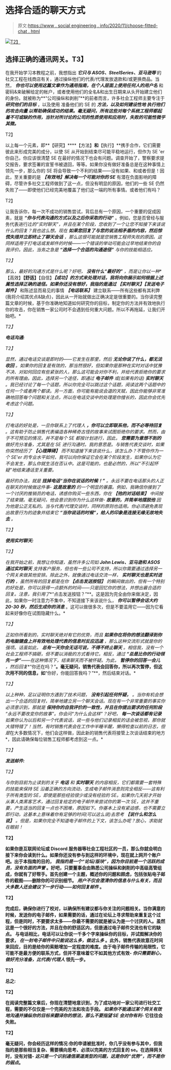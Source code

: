 # 选择合适的聊天方式

> 原文:[https://www . social engineering . info/2020/11/choose-fitted-chat . html](https://www.socialengineering.info/2020/11/choose-suitable-chat.html)

[![](../Images/de0a45f678f3e0cc41b4039c0558f050.png)T2】](https://1.bp.blogspot.com/-u1U7vvUI7S4/X75fiNpQsYI/AAAAAAAALJ4/5t2rBnYrkPYB8t8jHkzDrRbYd565EPvgQCLcBGAsYHQ/s226/Choose%2BA%2BSuitable%2BChat.%2Bwww.socialengineers.net.png)

## **选择正确的通讯网关。T3】**

在我开始学习本教程之前，我想指出 ***它只与 ASOS、SteelSeries、亚马逊等*** 的社交工程在线商店有关，通过操纵他们的代表/代理发放退款和/或更换商品。当然， ***你也可以使用这篇文章作为通用指南，在个人层面上使用任何人的用户名*** 和密码&来破解给定的帐户，或者使用他们的全名&和出生日期来从头开始建立他们的身份。就被称为**“公司操纵和剥削”**的前者而言，许多社会工程师主要专注于 ***研究他们的目标*** ，以及使用 准备他们的 SE 的 ***方法，以及如何建设性地 ***执行他们的攻击向量*** 以帮助确保成功的结果。毫无疑问，所有这些对每个系统工程师都起着不可或缺的作用，当针对所讨论的公司的性质使用和应用时，失败的可能性微乎其微。***

 T2】

以上每一个元素，即**【研究】****【方法】**和**【执行】**携手合作，它们需要彼此来形成完美的成分，以使 SE 从开始到结束尽可能平稳地运行，但作为 SE 'er 你自己，你应该很清楚 SE 在最好的情况下也会有问题。调查开始了，警察要求提交报告，要求签署的宣誓书被退回，等等。如果你没有做好准备总是在这种事情上领先一步，那么你的 SE 将会导致一个不利的结果——没有如果、和或者但是！因此，至关重要的是 ***【有效地】解决每一个可能对你的 SE*** 有潜在负面影响的障碍，尽管许多社交工程师做到了这一点，但没有明显的原因，他们的一些 SE 仍然失败了——即使他们已经完美地覆盖了他们这一端的所有事情。或者他们有吗？

 T2】

让我告诉你，每一次不成功的销售尝试，背后总有一个原因，一个重要的促成因素，就是 ***“你与代表沟通的方式以及之后你采取的行动”*** 。例如，您是否曾经与服务代表进行过*的“实时聊天”，并且在某个阶段，您收到了一个让您不知接下来该说什么的回复？我也这么想。现在 ***如果您回复了与您的说法相矛盾的内容，然后惊慌失措并立即终止了聊天会话*** ，那么这很可能就是您销售工程师失败的原因。这同样适用于打电话或发邮件的时候——一个错误的举动可能会过早地结束你的自我评价。因此，当务之急是 ***“选择一个合适的沟通途径”*** 与你的技能相适应。*

 *T2】*

*那么，最好的沟通方式是什么呢？好吧， ***没有什么“最好的”*** ，而是让你以一种**【高效】****【舒适】****【自信】****【成功】**的方式来处理对话，我将向你展示如何根据上述属性选择正确的途径。如果你还没有想好，我指的是通过 ***【实时聊天】******【发送电子邮件】*** 和陈述显而易见的事情 ***【电话联系】*** 建立联系——所有这些都有其利弊(我将介绍其优点&缺点)，因此从一开始就做出正确决定是很重要的。当你读完整篇文章的时候，基于你准确地知道如何研究你的目标，制定你的方法并有效地执行你的攻击，你在销售一家公司时不会遇到任何重大问题。所以不再拖延，让我们开始吧。*

 *T2】*

***电话沟通:***

 *T2】*

*显然，通过电话交谈是即时的——它发生在那里，然后 ***无论你说了什么，都无法收回*** 。如果你的回复是有效的，那当然很好，但如果你是那种在实时对话中犹豫不决、对如何回应有些紧张的人，那么这可能会对你不利，并给代表拒绝你的要求的所有理由。因此，选择另一个途径，即通过 ***电子邮件*** 或(如果有的话) ***实时聊天*** 。我已经讨论了每一个话题，所以你完全可以跳过这个话题，阅读这两个话题中的任何一个或者两个都读。另一方面，你可能有能说会道的天赋，因此你能够非常准确地回答每个问题和关注点，所以在电话交谈中的处理是你擅长的，因此你会优先考虑这个问题。*

 *T2】*

*打电话的好处是，一旦你联系上了代理人 ***，你可以立即联系他，而不必等待回复*** 。这有助于防止销售代表编造各种稀奇古怪的故事来试图拒绝你的要求。然而，由于不可预见的情况，并不是每个 SE 都按计划进行，因此， ***您需要为意想不到的*** 做好充分准备，尤其是在 SE 进行沟通时。我的意思是。与销售代表交谈时，如果你突然经历了 ***【心理障碍】*** 而不知道接下来该说什么，该怎么办？不管你作为一个 SE'er 的专业水平如何，我可以向你保证它会在某个阶段发生，如果你认为它不会发生，那么你就生活在否认中。这是可能的，也是必然的，所以“不引起怀疑”地结束通话至关重要。*

*最好的办法，就是 ***挂掉电话“当你在说话的时候！”*** 。永远不要在电话那头的人正在聊天的时候做这件事- ***这是故意的*** 的一个明显的暴露。例如，我确信你接到了一个讨厌的推销员的电话，诱惑你购买一些东西，你在 ***【他的对话结束】*** 中间按了结束键。毫无疑问，他会意识到你为什么这样做- ***故意的，并简单地摆脱他*** 因为他是公正无私的。当与代表/代理交谈时，同样的原则也适用。你必须避免表现出故意行为的迹象并结束它 ***“当你说话的时候”，给人的印象是连接无缘无故地失去*** 。*

 *T2】*

***使用实时聊天:***

 *T2】*

*在我开始之前，我想让你知道，虽然许多公司如 ***John Lewis、亚马逊和 ASOS 通过实时聊天*** 支持客户服务，但也有一些公司不支持，所以你需要通过选择另一个网关来做其他安排。除此之外，就像通过电话交流一样， ***实时聊天也是实时进行的*** ，虽然所有的回复都是在你 ***【点击发送按钮】*** 的瞬间做出的，但有一个特别的好处是，你可以获得一点额外的时间——只是回忆你的想法，并想出最合适的回复。注意，我引用了**“点击发送按钮？”**。这是因为完全由你来做决定，因此，如果你一时注意力不集中，不知道接下来该说什么， ***你可以暂停会话大约 20-30 秒，然后生成你的消息*** 。这可以做很多次，但是不要滥用它——因为它看起来好像你在试图隐藏什么。*

 *T2】*

*正如你所看到的，实时聊天绝对有它的优势，而且 ***如果你在将你的想法翻译到你的电脑键盘上并有效地处理代表的信息时反应迅速*** ，那么这种交流形式就是你的强项。话虽如此， ***总有一天你会无话可说，不得不终止聊天*** 。相信我，没有一个社会工程师不搞砸，但不要以消极的方式看待它。相反，通过 ***“总是比你的行动领先一步”***——在这种情况下，结束聊天而不被怀疑。为此， ***暂停你的回答一会儿*** ，然后回复**“你还在吗？”**。毫无疑问，销售代表会回答你，所以再次暂停，但这次用不同的信息，如**“你好，你能回答我吗？”**，然后结束对话。*

 *T2】*

*以上种种，足以证明你方遇到了技术问题， ***没有引起任何怀疑，*** 。当你有机会想出一个合适的回复时，简单地建立另一个聊天会话。现在有一个非常重要的事实你必须意识到，那就是 ***保持你的自我评价的一致性，并且在你提出要求的任何阶段*** “永远不要改变你的故事”。你会问“为什么会这样”？好吧， ***每一次谈话都有记录*** 如果你认为以后和另一个代表说话，说一些与他们记录相反的话会被忽视，那你就大错特错了！当然，有时销售代表会在工作中半睡半醒，懒得检查以前的日志，但是*在大多数情况下，他们会这样做，因此新的销售代表将接管上次谈话结束的地方*，因此请确保每位销售工程师都考虑到这一点。*

 *T2】*

***发送邮件:***

 *T2】*

*与你到目前为止读到的关于 ***电话*** 和 ***实时聊天*** 的内容相反，它们都需要一套特殊的技能来保持 SE 沿着正确的方向流动，*生成电子邮件消息则完全相反——这有利于所有类型的 SE，即使是那些经验很少或没有经验的 SE*。如果你几天前才开始从事人类黑客艺术，通过回复给定的电子邮件来尝试你的第一次 SE，这并不重要，产生适当的回复一点也不困难，原因如下。*你基本上没有紧迫感，也不需要立即行动，这基本上意味着你有足够的时间(可以这么说)去思考 ***【说什么和怎么说】*** 。但是，如果你完全不知道电子邮件的上下文，该怎么办呢？放心，求助就在眼前！**

 **T2】**

**如果你是互联网论坛或 Discord 服务器等社会工程社区的一员，那么你就会明白接下来你会读到什么。如果你还没有参与到这样的环境中，现在就上网开个账户吧。出于本指南的目的， ***我指的是一个“论坛/版块”，因为你目前是一个活跃的成员，没有负面的声誉*** 。好吧，只要董事会由熟悉公司操纵和剥削的中高级高管组成，你就有了好帮手。首先创建一个主题，概述你的问题和顾虑，包括张贴电子邮件的截图——删除你的可识别细节。 ***用户不仅会澄清你的信息与什么有关，而且大多数人还会建议下一步行动——如何回复邮件*** 。**

 **T2】**

**完成后，确保你进行了校对，以确保所有建议都与你关注的问题相关。当你满意的时候，发送你的电子邮件，如果需要的话，通过在论坛上寻求帮助来重复这个过程，但是同时，不要要求太多——你最不需要的就是被认为是一个讨厌的人。虽然这是一个很好的方法，并且在你的舒适区内，但是通过电子邮件交流也有它的缺点。 与电话相比，电话可以让你说一千多个字来操纵你的目标，并试图解决你的要求， ***在一封电子邮件中只能说这么多，做这么多*** 。此外，销售代表故意花时间来回应，目的是给你的索赔增加一定程度的难度。由于电子邮件传输的局限性，它可能不是最方便的联系方式，但并不意味着它不如其他方式有效- ***你只需要耐心，做好充分准备，比代表/代理人*** 领先一步。**

 **T2】**

****总之:****

 **T2】**

**在阅读完整篇文章后，你现在清楚地意识到，为了成功地对一家公司进行社交工程，需要的不仅仅是一个完美的方法和攻击手段。 ***如果你不能通过某个网关有效地沟通并操纵你的目标来翻译你的想法，那么不要指望 SE 会对你有利-*** 它往往会失败。**

 **T2】**

**毫无疑问，你会经历这样的情况:你的申请被批准时，你几乎没有参与其中，但我指的是那些相当复杂、需要横向思考、必须以完美的方式回复的 se。在选择网关时，没有对错- *这只是一个识别通信渠道类型的问题，这是你的“优势”，而不是你的弱点*。**